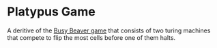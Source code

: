 # Platypus Game

A deritive of the [Busy Beaver game](https://en.wikipedia.org/wiki/Busy_beaver) that consists of two turing machines that compete to flip the most cells before one of them halts.
